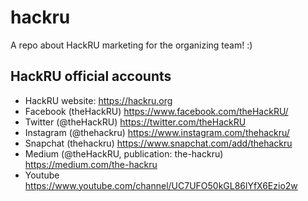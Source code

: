 # hackru
A repo about HackRU marketing for the organizing team! :)


## HackRU official accounts
- HackRU website: https://hackru.org
- Facebook (theHackRU) https://www.facebook.com/theHackRU/
- Twitter (@theHackRU) https://twitter.com/theHackRU
- Instagram (@thehackru) https://www.instagram.com/thehackru/
- Snapchat (thehackru) https://www.snapchat.com/add/thehackru
- Medium (@theHackRU, publication: the-hackru) https://medium.com/the-hackru
- Youtube https://www.youtube.com/channel/UC7UFO50kGL86lYfX6Ezio2w
